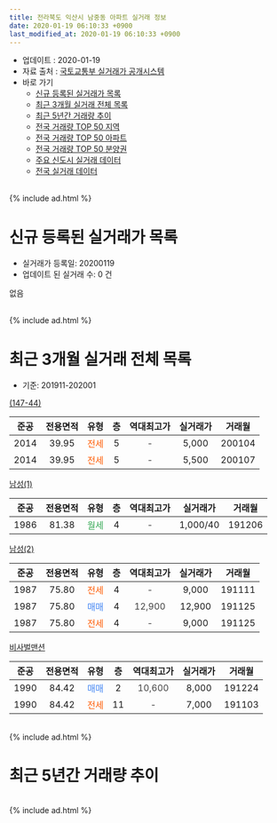 ```yaml
---
title: 전라북도 익산시 남중동 아파트 실거래 정보
date: 2020-01-19 06:10:33 +0900
last_modified_at: 2020-01-19 06:10:33 +0900
---
```


* 업데이트 : 2020-01-19
* 자료 출처 : [국토교통부 실거래가 공개시스템](http://rt.molit.go.kr)
* 바로 가기
    * [신규 등록된 실거래가 목록](#신규-등록된-실거래가-목록)
    * [최근 3개월 실거래 전체 목록](#최근-3개월-실거래-전체-목록)
    * [최근 5년간 거래량 추이](#최근-5년간-거래량-추이)
    * [전국 거래량 TOP 50 지역](https://apt-info.github.io/apt-trade-info/최근-3개월-전국에서-가장-거래가-많이-발생한-지역)
    * [전국 거래량 TOP 50 아파트](https://apt-info.github.io/apt-trade-info/최근-3개월-전국에서-가장-거래가-많이-발생한-아파트)
    * [전국 거래량 TOP 50 분양권](https://apt-info.github.io/apt-trade-info/최근-3개월-전국에서-가장-거래가-많이-발생한-분양권)
    * [주요 신도시 실거래 데이터](https://apt-info.github.io/apt-trade-info/주요-신도시)
    * [전국 실거래 데이터](https://apt-info.github.io/apt-trade-info/전국)
<br>
{% include ad.html %}
<br>

# 신규 등록된 실거래가 목록
* 실거래가 등록일: 20200119
* 업데이트 된 실거래 수: 0 건

없음

<br>
{% include ad.html %}
<br>

# 최근 3개월 실거래 전체 목록
* 기준: 201911-202001


[(147-44)](https://search.naver.com/search.naver?query=%EC%A0%84%EB%9D%BC%EB%B6%81%EB%8F%84+%EC%9D%B5%EC%82%B0%EC%8B%9C+%EB%82%A8%EC%A4%91%EB%8F%99+%28147-44%29)

|준공|전용면적|유형|층|역대최고가|실거래가|거래월|
|:---:|:---:|:---:|:---:|:---:|:---:|:---:|
|2014|39.95|<span style="color:#ff5a00">전세</span>|5|<span style="color:#444444">-</span>|5,000|200104|
|2014|39.95|<span style="color:#ff5a00">전세</span>|5|<span style="color:#444444">-</span>|5,500|200107|

[남성(1)](https://search.naver.com/search.naver?query=%EC%A0%84%EB%9D%BC%EB%B6%81%EB%8F%84+%EC%9D%B5%EC%82%B0%EC%8B%9C+%EB%82%A8%EC%A4%91%EB%8F%99+%EB%82%A8%EC%84%B1%281%29)

|준공|전용면적|유형|층|역대최고가|실거래가|거래월|
|:---:|:---:|:---:|:---:|:---:|:---:|:---:|
|1986|81.38|<span style="color:#34a853">월세</span>|4|<span style="color:#444444">-</span>|1,000/40|191206|

[남성(2)](https://search.naver.com/search.naver?query=%EC%A0%84%EB%9D%BC%EB%B6%81%EB%8F%84+%EC%9D%B5%EC%82%B0%EC%8B%9C+%EB%82%A8%EC%A4%91%EB%8F%99+%EB%82%A8%EC%84%B1%282%29)

|준공|전용면적|유형|층|역대최고가|실거래가|거래월|
|:---:|:---:|:---:|:---:|:---:|:---:|:---:|
|1987|75.80|<span style="color:#ff5a00">전세</span>|4|<span style="color:#444444">-</span>|9,000|191111|
|1987|75.80|<span style="color:#4285f3">매매</span>|4|<span style="color:#444444">12,900</span>|12,900|191125|
|1987|75.80|<span style="color:#ff5a00">전세</span>|4|<span style="color:#444444">-</span>|9,000|191125|

[비사벌맨션](https://search.naver.com/search.naver?query=%EC%A0%84%EB%9D%BC%EB%B6%81%EB%8F%84+%EC%9D%B5%EC%82%B0%EC%8B%9C+%EB%82%A8%EC%A4%91%EB%8F%99+%EB%B9%84%EC%82%AC%EB%B2%8C%EB%A7%A8%EC%85%98)

|준공|전용면적|유형|층|역대최고가|실거래가|거래월|
|:---:|:---:|:---:|:---:|:---:|:---:|:---:|
|1990|84.42|<span style="color:#4285f3">매매</span>|2|<span style="color:#444444">10,600</span>|8,000|191224|
|1990|84.42|<span style="color:#ff5a00">전세</span>|11|<span style="color:#444444">-</span>|7,000|191103|


<br>
{% include ad.html %}
<br>

# 최근 5년간 거래량 추이


<div style="width:100%;">
    <canvas id="deal_progress" height="200"></canvas>
</div>

<script>
new Chart(document.getElementById("deal_progress"), {
    type: 'line',
    data: {
        labels: ['201501','201502','201503','201504','201505','201506','201507','201508','201509','201510','201511','201512','201601','201602','201603','201604','201605','201606','201607','201608','201609','201610','201611','201612','201701','201702','201703','201704','201705','201706','201707','201708','201709','201710','201711','201712','201801','201802','201803','201804','201805','201806','201807','201808','201809','201810','201811','201812','201901','201902','201903','201904','201905','201906','201907','201908','201909','201910','201911','201912','202001'],
        datasets: [{
            label: '매매',
            pointRadius: 1,
            data: [3, 4, 2, 7, 4, 4, 4, 7, 3, 4, 1, 28, 2, 6, 8, 4, 4, 4, 6, 5, 5, 4, 3, 3, 4, 2, 4, 1, 3, 5, 3, 3, 6, 4, 3, 4, 3, 2, 3, 1, 1, 4, 3, 1, 2, 3, 3, 2, 3, 4, 5, 4, 1, 1, 1, 6, 3, 0, 1, 1, 0],
            borderColor: "rgba(255, 201, 14, 1)",
            backgroundColor: "rgba(255, 201, 14, 0.5)",
            fill: false,
            lineTension: 0
        },{
            label: '전월세',
            pointRadius: 1,
            data: [3, 1, 0, 3, 3, 3, 0, 2, 3, 4, 0, 0, 2, 2, 0, 1, 0, 0, 1, 3, 1, 0, 2, 3, 2, 0, 2, 1, 1, 1, 0, 2, 6, 1, 2, 2, 0, 2, 0, 1, 0, 2, 2, 2, 1, 2, 2, 2, 2, 4, 2, 3, 1, 0, 2, 2, 0, 2, 3, 1, 2],
            borderColor: "rgba(0, 141, 185, 1)",
            backgroundColor: "rgba(0, 141, 185, 0.5)",
            fill: false,
            lineTension: 0
        }
        ]
    },
    options: {
        responsive: true,
        title: {
            display: false
        },
        tooltips: {
            mode: 'index',
            intersect: false
        },
        hover: {
            mode: 'nearest',
            intersect: true
        },
        scales: {
            xAxes: [{
                display: true,
                scaleLabel: {
                    display: true,
                    labelString: '년/월'
                }
            }],
            yAxes: [{
                display: true,
                ticks: {
                    suggestedMin: 0,
                },
                scaleLabel: {
                    display: true,
                    labelString: '실거래 수'
                }
            }]
        }
    }
});

</script>


<br>
{% include ad.html %}
<br>


